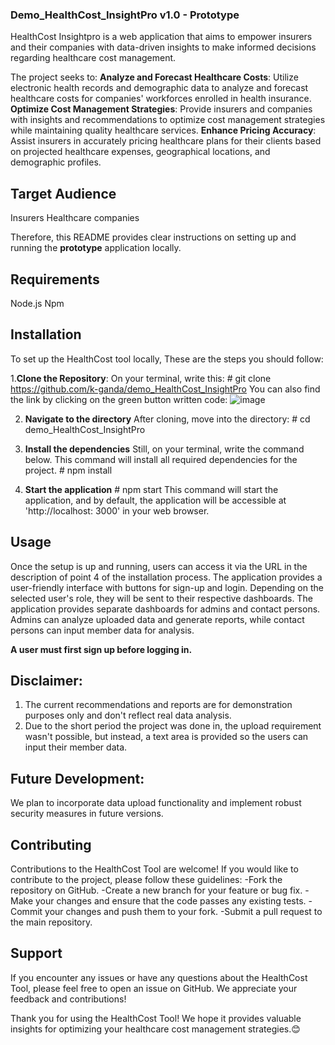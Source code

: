 ### Demo_HealthCost_InsightPro v1.0 - Prototype
HealthCost Insightpro is a web application that aims to empower insurers and their companies with data-driven insights to make informed decisions regarding healthcare cost management. 

The project seeks to:
**Analyze and Forecast Healthcare Costs**: Utilize electronic health records and demographic data to analyze and forecast healthcare costs for companies' workforces enrolled in  health insurance.
**Optimize Cost Management Strategies**: Provide insurers and companies with insights and recommendations to optimize cost management strategies while maintaining quality healthcare services.
**Enhance Pricing Accuracy**: Assist insurers in accurately pricing healthcare plans for their clients based on projected healthcare expenses, geographical locations, and demographic profiles.

## Target Audience
Insurers
Healthcare companies

Therefore, this README provides clear instructions on setting up and running the **prototype** application locally.

## Requirements
Node.js
Npm

## Installation
To set up the HealthCost tool locally, These are the steps you should follow:

1.**Clone the Repository**:
On your terminal, write this:
         # git clone https://github.com/k-ganda/demo_HealthCost_InsightPro
You can also find the link by clicking on the green button written code: 
![image](https://github.com/k-ganda/demo_HealthCost_InsightPro/assets/116561806/91607d35-0229-41e9-aef8-c3681da59474)


2. **Navigate to the directory**
After cloning, move into the directory:
          # cd demo_HealthCost_InsightPro

3. **Install the dependencies**
   Still, on your terminal, write the command below. This command will install all required dependencies for the project.
         # npm install

4. **Start the application**
         # npm start
   This command will start the application, and by default, the application will be accessible at 'http://localhost: 3000' in your web browser.

## Usage
Once the setup is up and running, users can access it via the URL in the description of point 4 of the installation process. The application provides a user-friendly interface with buttons for sign-up and login. Depending on the selected user's role, they will be sent to their respective dashboards. The application provides separate dashboards for admins and contact persons. Admins can analyze uploaded data and generate reports, while contact persons can input member data for analysis.

**A user must first sign up before logging in.**

## Disclaimer:
1. The current recommendations and reports are for demonstration purposes only and don't reflect real data analysis.
2. Due to the short period the project was done in, the upload requirement wasn't possible, but instead, a text area is provided so the users can input their member data.

## Future Development:
We plan to incorporate data upload functionality and implement robust security measures in future versions. 

## Contributing
Contributions to the HealthCost Tool are welcome! If you would like to contribute to the project, please follow these guidelines:
-Fork the repository on GitHub.
-Create a new branch for your feature or bug fix.
-Make your changes and ensure that the code passes any existing tests.
-Commit your changes and push them to your fork.
-Submit a pull request to the main repository.

## Support
If you encounter any issues or have any questions about the HealthCost Tool, please feel free to open an issue on GitHub. We appreciate your feedback and contributions!

Thank you for using the HealthCost Tool! We hope it provides valuable insights for optimizing your healthcare cost management strategies.😊

